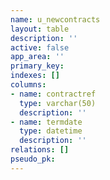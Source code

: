 ```yaml
---
name: u_newcontracts
layout: table
description: ''
active: false
app_area: ''
primary_key: 
indexes: []
columns:
- name: contractref
  type: varchar(50)
  description: ''
- name: termdate
  type: datetime
  description: ''
relations: []
pseudo_pk: 
---
```



